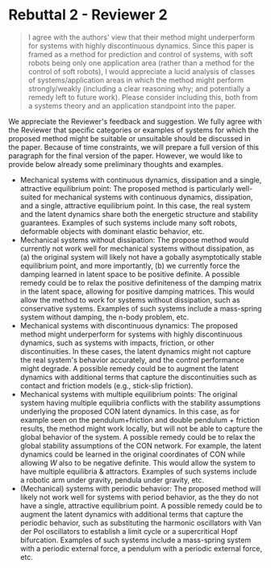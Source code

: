 # Rebuttal 2 - Reviewer 2

> I agree with the authors' view that their method might underperform for systems with highly discontinuous dynamics. Since this paper is framed as a method for prediction and control of systems, with soft robots being only one application area (rather than a method for the control of soft robots), I would appreciate a lucid analysis of classes of systems/application areas in which the method might perform strongly/weakly (including a clear reasoning why; and potentially a remedy left to future work). Please consider including this, both from a systems theory and an application standpoint into the paper.

We appreciate the Reviewer's feedback and suggestion. We fully agree with the Reviewer that specific categories or examples of systems for which the proposed method might be suitable or unsuitable should be discussed in the paper. Because of time constraints, we will prepare a full version of this paragraph for the final version of the paper. However, we would like to provide below already some preliminary thoughts and examples.

- Mechanical systems with continuous dynamics, dissipation and a single, attractive equilibrium point: The proposed method is particularly well-suited for mechanical systems with continuous dynamics, dissipation, and a single, attractive equilibrium point. In this case, the real system and the latent dynamics share both the energetic structure and stability guarantees. Examples of such systems include many soft robots, deformable objects with dominant elastic behavior, etc.
- Mechanical systems without dissipation: The propose method would currently not work well for mechanical systems without dissipation, as (a) the original system will likely not have a gobally asymptotically stable equilibrium point, and more importantly, (b) we currently force the damping learned in latent space to be positive definite. A possible remedy could be to relax the positive definiteness of the damping matrix in the latent space, allowing for positive damping matrices. This would allow the method to work for systems without dissipation, such as conservative systems. Examples of such systems include a mass-spring system without damping, the n-body problem, etc.
- Mechanical systems with discontinuous dynamics: The proposed method might underperform for systems with highly discontinuous dynamics, such as systems with impacts, friction, or other discontinuities. In these cases, the latent dynamics might not capture the real system's behavior accurately, and the control performance might degrade. A possible remedy could be to augment the latent dynamics with additional terms that capture the discontinuities such as contact and friction models (e.g., stick-slip friction).
- Mechanical systems with multiple equilibrium points: The original system having multiple equilibria conflicts with the stability assumptions underlying the proposed CON latent dynamics. In this case, as for example seen on the pendulum+friction and double pendulum + friction results, the method might work locally, but will not be able to capture the global behavior of the system. A possible remedy could be to relax the global stability assumptions of the CON network. For example, the latent dynamics could be learned in the original coordinates of CON while allowing $W$ also to be negative definite. This would allow the system to have multiple equilibria & attractors. Examples of such systems include a robotic arm under gravity, pendula under gravity, etc.
- (Mechanical) systems with periodic behavior: The proposed method will likely not work well for systems with period behavior, as the they do not have a single, attractive equilibrium point. A possible remedy could be to augment the latent dynamics with additional terms that capture the periodic behavior, such as substituting the harmonic oscillators with Van der Pol oscillators to establish a limit cycle or a supercritical Hopf bifurcation. Examples of such systems include a mass-spring system with a periodic external force, a pendulum with a periodic external force, etc.
